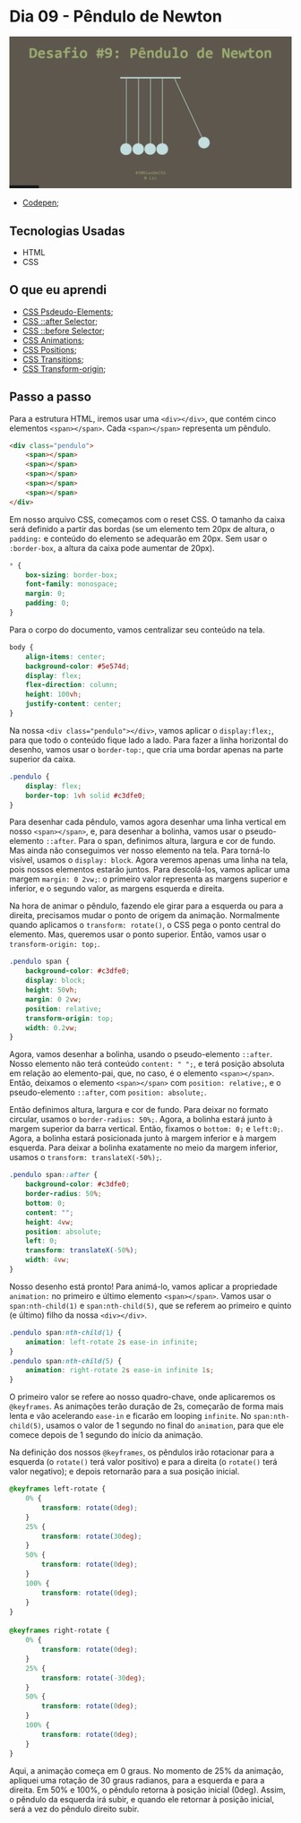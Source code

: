 # Dia 09 - Pêndulo de Newton

![Pêndulo de Newton](./pendulo.gif?raw=true "Pêndulo de Newton")

-   [Codepen](https://codepen.io/lizvidotti91/pen/qBZKoge);

## Tecnologias Usadas

-   HTML
-   CSS

## O que eu aprendi

-   [CSS Psdeudo-Elements](https://www.w3schools.com/css/css_pseudo_elements.asp);
-   [CSS ::after Selector](https://www.w3schools.com/cssref/sel_after.asp);
-   [CSS ::before Selector](https://www.w3schools.com/cssref/sel_before.asp);
-   [CSS Animations](https://www.w3schools.com/css/css3_animations.asp);
-   [CSS Positions](https://www.w3schools.com/css/css_positioning.asp);
-   [CSS Transitions](https://www.w3schools.com/css/css3_transitions.asp);
-   [CSS Transform-origin](https://www.w3schools.com/cssref/css3_pr_transform-origin.asp);

## Passo a passo

Para a estrutura HTML, iremos usar uma `<div></div>`, que contém cinco elementos `<span></span>`. Cada `<span></span>` representa um pêndulo.

```html
<div class="pendulo">
    <span></span>
    <span></span>
    <span></span>
    <span></span>
    <span></span>
</div>
```

Em nosso arquivo CSS, começamos com o reset CSS. O tamanho da caixa será definido a partir das bordas (se um elemento tem 20px de altura, o `padding:` e conteúdo do elemento se adequarão em 20px. Sem usar o `:border-box`, a altura da caixa pode aumentar de 20px).

```css
* {
    box-sizing: border-box;
    font-family: monospace;
    margin: 0;
    padding: 0;
}
```

Para o corpo do documento, vamos centralizar seu conteúdo na tela.

```css
body {
    align-items: center;
    background-color: #5e574d;
    display: flex;
    flex-direction: column;
    height: 100vh;
    justify-content: center;
}
```

Na nossa `<div class="pendulo"></div>`, vamos aplicar o `display:flex;`, para que todo o conteúdo fique lado a lado. Para fazer a linha horizontal do desenho, vamos usar o `border-top:`, que cria uma bordar apenas na parte superior da caixa.

```css
.pendulo {
    display: flex;
    border-top: 1vh solid #c3dfe0;
}
```

Para desenhar cada pêndulo, vamos agora desenhar uma linha vertical em nosso `<span></span>`, e, para desenhar a bolinha, vamos usar o pseudo-elemento `::after`. Para o span, definimos altura, largura e cor de fundo. Mas ainda não conseguimos ver nosso elemento na tela. Para torná-lo visível, usamos o `display: block`. Agora veremos apenas uma linha na tela, pois nossos elementos estarão juntos. Para descolá-los, vamos aplicar uma margem `margin: 0 2vw;`: o primeiro valor representa as margens superior e inferior, e o segundo valor, as margens esquerda e direita.

Na hora de animar o pêndulo, fazendo ele girar para a esquerda ou para a direita, precisamos mudar o ponto de origem da animação. Normalmente quando aplicamos o `transform: rotate()`, o CSS pega o ponto central do elemento. Mas, queremos usar o ponto superior. Então, vamos usar o `transform-origin: top;`.

```css
.pendulo span {
    background-color: #c3dfe0;
    display: block;
    height: 50vh;
    margin: 0 2vw;
    position: relative;
    transform-origin: top;
    width: 0.2vw;
}
```

Agora, vamos desenhar a bolinha, usando o pseudo-elemento `::after`. Nosso elemento não terá conteúdo `content: " ";`, e terá posição absoluta em relação ao elemento-pai, que, no caso, é o elemento `<span></span>`. Então, deixamos o elemento `<span></span>` com `position: relative;`, e o pseudo-elemento `::after`, com `position: absolute;`.

Então definimos altura, largura e cor de fundo. Para deixar no formato circular, usamos o `border-radius: 50%;`. Agora, a bolinha estará junto à margem superior da barra vertical. Então, fixamos o `bottom: 0;` e `left:0;`. Agora, a bolinha estará posicionada junto à margem inferior e à margem esquerda. Para deixar a bolinha exatamente no meio da margem inferior, usamos o `transform: translateX(-50%);`.

```css
.pendulo span::after {
    background-color: #c3dfe0;
    border-radius: 50%;
    bottom: 0;
    content: "";
    height: 4vw;
    position: absolute;
    left: 0;
    transform: translateX(-50%);
    width: 4vw;
}
```

Nosso desenho está pronto! Para animá-lo, vamos aplicar a propriedade `animation:` no primeiro e último elemento `<span></span>`. Vamos usar o `span:nth-child(1)` e `span:nth-child(5)`, que se referem ao primeiro e quinto (e último) filho da nossa `<div></div>`.

```css
.pendulo span:nth-child(1) {
    animation: left-rotate 2s ease-in infinite;
}
.pendulo span:nth-child(5) {
    animation: right-rotate 2s ease-in infinite 1s;
}
```

O primeiro valor se refere ao nosso quadro-chave, onde aplicaremos os `@keyframes`. As animações terão duração de 2s, começarão de forma mais lenta e vão acelerando `ease-in` e ficarão em looping `infinite`. No `span:nth-child(5)`, usamos o valor de 1 segundo no final do `animation`, para que ele comece depois de 1 segundo do início da animação.

Na definição dos nossos `@keyframes`, os pêndulos irão rotacionar para a esquerda (o `rotate()` terá valor positivo) e para a direita (o `rotate()` terá valor negativo); e depois retornarão para a sua posição inicial.

```css
@keyframes left-rotate {
    0% {
        transform: rotate(0deg);
    }
    25% {
        transform: rotate(30deg);
    }
    50% {
        transform: rotate(0deg);
    }
    100% {
        transform: rotate(0deg);
    }
}

@keyframes right-rotate {
    0% {
        transform: rotate(0deg);
    }
    25% {
        transform: rotate(-30deg);
    }
    50% {
        transform: rotate(0deg);
    }
    100% {
        transform: rotate(0deg);
    }
}
```

Aqui, a animação começa em 0 graus. No momento de 25% da animação, apliquei uma rotação de 30 graus radianos, para a esquerda e para a direita. Em 50% e 100%, o pêndulo retorna à posição inicial (0deg). Assim, o pêndulo da esquerda irá subir, e quando ele retornar à posição inicial, será a vez do pêndulo direito subir.
